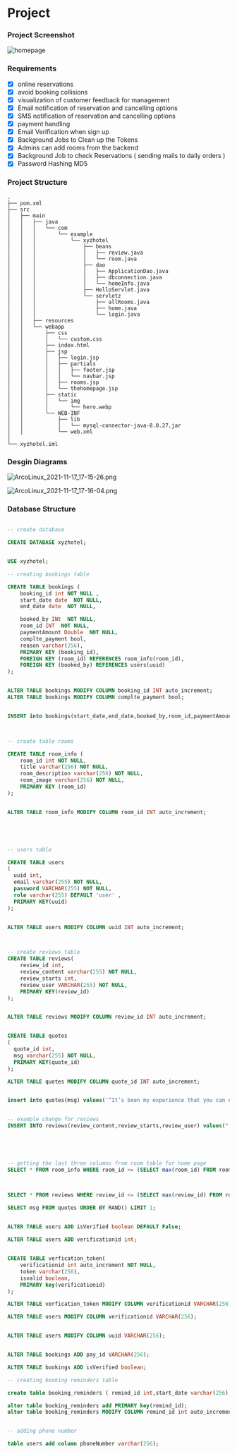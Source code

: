 # Project

### Project Screenshot

![homepage](content/img/projscreenshot.png)



### Requirements

- [x] online reservations
- [x] avoid booking collisions
- [x] visualization of customer feedback for management
- [x] Email notification of reservation and cancelling options
- [x] SMS notification of reservation and cancelling options
- [x] payment handling
- [x] Email Verification when sign up
- [x] Background Jobs to Clean up the Tokens
- [x] Admins can add rooms from the backend 
- [x] Background Job to check Reservations ( sending mails to daily orders )
- [x] Password Hashing MD5

### Project Structure

```
.
├── pom.xml
├── src
│   ├── main
│   │   ├── java
│   │   │   └── com
│   │   │       └── example
│   │   │           └── xyzhotel
│   │   │               ├── beans
│   │   │               │   ├── review.java
│   │   │               │   └── room.java
│   │   │               ├── dao
│   │   │               │   ├── ApplicationDao.java
│   │   │               │   ├── dbconnection.java
│   │   │               │   └── homeInfo.java
│   │   │               ├── HelloServlet.java
│   │   │               └── servletz
│   │   │                   ├── allRooms.java
│   │   │                   ├── home.java
│   │   │                   └── login.java
│   │   ├── resources
│   │   └── webapp
│   │       ├── css
│   │       │   └── custom.css
│   │       ├── index.html
│   │       ├── jsp
│   │       │   ├── login.jsp
│   │       │   ├── partials
│   │       │   │   ├── footer.jsp
│   │       │   │   └── navbar.jsp
│   │       │   ├── rooms.jsp
│   │       │   └── thehomepage.jsp
│   │       ├── static
│   │       │   └── img
│   │       │       └── hero.webp
│   │       └── WEB-INF
│   │           ├── lib
│   │           │   └── mysql-connector-java-8.0.27.jar
│   │           └── web.xml
│
└── xyzhotel.iml
```

### Desgin Diagrams

![ArcoLinux_2021-11-17_17-15-26.png](content/img/ArcoLinux_2021-11-17_17-15-26.png)

![ArcoLinux_2021-11-17_17-16-04.png](content/img/ArcoLinux_2021-11-17_17-16-04.png)



### Database Structure

```sql

-- create database

CREATE DATABASE xyzhotel;


USE xyzhotel;

-- creating bookings table

CREATE TABLE bookings (
    booking_id int NOT NULL ,
    start_date date  NOT NULL,
    end_date date  NOT NULL,

    booked_by INt  NOT NULL,
    room_id INT  NOT NULL,
    paymentAmount Double  NOT NULL,
    complte_payment bool,
    reason varchar(256),
    PRIMARY KEY (booking_id),
    FOREIGN KEY (room_id) REFERENCES room_info(room_id),
    FOREIGN KEY (booked_by) REFERENCES users(uuid)
);


ALTER TABLE bookings MODIFY COLUMN booking_id INT auto_increment;
ALTER TABLE bookings MODIFY COLUMN complte_payment bool;


INSERT into bookings(start_date,end_date,booked_by,room_id,paymentAmount,complte_payment,reason) VALUES("2021-12-10","2021-12-23",2,5,100,true,'Lorem ipsum dolor sit amet, consectetur adipisicing elit. Ut earum maxime quas voluptatibus quia necessitatibus vel praesentium expedita magni laborum?')



-- create table rooms

CREATE TABLE room_info (
    room_id int NOT NULL,
    title varchar(256) NOT NULL,
    room_description varchar(256) NOT NULL,
    room_image varchar(256) NOT NULL,
    PRIMARY KEY (room_id)
);


ALTER TABLE room_info MODIFY COLUMN room_id INT auto_increment;





-- users table

CREATE TABLE users
(
  uuid int,
  email varchar(255) NOT NULL,
  password VARCHAR(255) NOT NULL,
  role varchar(255) DEFAULT 'user' ,
  PRIMARY KEY(uuid)
);


ALTER TABLE users MODIFY COLUMN uuid INT auto_increment;



-- create reviews table
CREATE TABLE reviews(
    review_id int,  
    review_content varchar(255) NOT NULL, 
    review_starts int,
    review_user VARCHAR(255) NOT NULL,
    PRIMARY KEY(review_id) 
);


ALTER TABLE reviews MODIFY COLUMN review_id INT auto_increment;


CREATE TABLE quotes
(
  quote_id int,
  msg varchar(255) NOT NULL,
  PRIMARY KEY(quote_id)
);

ALTER TABLE quotes MODIFY COLUMN quote_id INT auto_increment;


insert into quotes(msg) values('“It’s been my experience that you can nearly always enjoy things if you make up your mind firmly that you will.” —L.M. Montgomery');


-- example change for reviews
INSERT INTO reviews(review_content,review_starts,review_user) values(" Really helpful staff, good location (8 mins to airport express), very clean. ", 4, "Lorem, ipsum. ");





-- getting the last three columns from room table for home page
SELECT * FROM room_info WHERE room_id <= (SELECT max(room_id) FROM room_info) LIMIT 3;



SELECT * FROM reviews WHERE review_id <= (SELECT max(review_id) FROM room_info) LIMIT 5;

SELECT msg FROM quotes ORDER BY RAND() LIMIT 1;


ALTER TABLE users ADD isVerified boolean DEFAULT False;
    
ALTER TABLE users ADD verificationid int;


CREATE TABLE verfication_token(
    verificationid int auto_increment NOT NULL,
    token varchar(256),
    isvalid boolean,
    PRIMARY key(verificationid)
);

ALTER TABLE verfication_token MODIFY COLUMN verificationid VARCHAR(256);

ALTER TABLE users MODIFY COLUMN verificationid VARCHAR(256);


ALTER TABLE users MODIFY COLUMN uuid VARCHAR(256);


ALTER TABLE bookings ADD pay_id VARCHAR(256);

ALTER TABLE bookings ADD isVerified boolean;

-- creating booking reminders table 

create table booking_reminders ( remind_id int,start_date varchar(256),  end_date varchar(256),  isDone boolean);

alter table booking_reminders add PRIMARY key(remind_id);
alter table booking_reminders MODIFY COLUMN remind_id int auto_increment;


-- adding phone number

table users add column phoneNumber varchar(256);
```